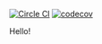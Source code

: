 [![Circle CI](https://circleci.com/gh/Kalinichev-Ilya/pirc.svg?style=shield&circle-token=775eb8ff1c4d4e76e6d8d2cb833ea08c8a79e36b)](https://circleci.com/gh/Kalinichev-Ilya/pirc)
[![codecov](https://codecov.io/gh/Kalinichev-Ilya/pirc/branch/master/graph/badge.svg)](https://codecov.io/gh/Kalinichev-Ilya/pirc)

Hello!
